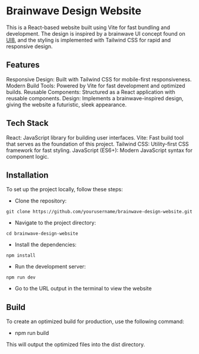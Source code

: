 # Brainwave Design Website

This is a React-based website built using Vite for fast bundling and development. The design is inspired by a brainwave UI concept found on [UI8](https://ui8.net/ui8/products/brainwave-ai-landing-page-kit?rel=jsm), and the styling is implemented with Tailwind CSS for rapid and responsive design.

## Features

Responsive Design: Built with Tailwind CSS for mobile-first responsiveness.
Modern Build Tools: Powered by Vite for fast development and optimized builds.
Reusable Components: Structured as a React application with reusable components.
Design: Implements a brainwave-inspired design, giving the website a futuristic, sleek appearance.

## Tech Stack

React: JavaScript library for building user interfaces.
Vite: Fast build tool that serves as the foundation of this project.
Tailwind CSS: Utility-first CSS framework for fast styling.
JavaScript (ES6+): Modern JavaScript syntax for component logic.

## Installation

To set up the project locally, follow these steps:

- Clone the repository:

```git clone https://github.com/yourusername/brainwave-design-website.git```

- Navigate to the project directory:

```cd brainwave-design-website```

- Install the dependencies:

```npm install```

- Run the development server:

```npm run dev```

- Go to the URL output in the terminal to view the website

## Build

To create an optimized build for production, use the following command:

- npm run build

This will output the optimized files into the dist directory.